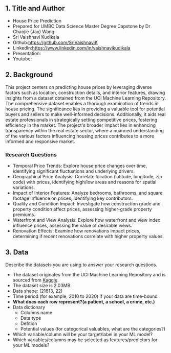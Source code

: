## 1. Title and Author

- House Price Prediction
- Prepared for UMBC Data Science Master Degree Capstone by Dr Chaojie (Jay) Wang
- Sri Vaishnavi Kudikala
- Github:https://github.com/SriVaishnaviK
- LinkedIn:https://www.linkedin.com/in/vaishnavikudikala
- Presentation:
- Youtube:
    
## 2. Background


This project centers on predicting house prices by leveraging diverse factors such as location, construction details, and interior features, drawing insights from a dataset obtained from the UCI Machine Learning Repository. The comprehensive dataset enables a thorough examination of trends in house pricing. The significance lies in providing a valuable tool for potential buyers and sellers to make well-informed decisions. Additionally, it aids real estate professionals in strategically setting competitive prices, fostering efficiency in the market. The project's broader impact lies in enhancing transparency within the real estate sector, where a nuanced understanding of the various factors influencing housing prices contributes to a more informed and responsive market.
### Research Questions
- Temporal Price Trends: Explore house price changes over time, identifying significant fluctuations and underlying drivers.
- Geographical Price Analysis: Correlate location (latitude, longitude, zip code) with prices, identifying high/low areas and reasons for spatial variations.
- Impact of Interior Features: Analyze bedrooms, bathrooms, and square footage influence on prices, identifying key contributors.
- Quality and Condition Impact: Investigate how construction grade and property condition affect prices, assessing higher-grade property premiums.
- Waterfront and View Analysis: Explore how waterfront and view index influence prices, assessing the value of desirable views.
- Renovation Effects: Examine how renovations impact prices, determining if recent renovations correlate with higher property values.

## 3. Data 

Describe the datasets you are using to answer your research questions.

- The dataset originates from the UCI Machine Learning Repository and is sourced from [Kaggle](https://www.kaggle.com/datasets/astronautelvis/kc-house-data/data).
- The dataset size is 2.03MB.
- Data shape: (21613, 22)
- Time period (for example, 2010 to 2020) if your data are time-bound
- **What does each row represent?(a patient, a school, a crime, etc.)**
- Data dictionary
  - Columns name
  - Data type
  - Defition
  - Potential values (for categorical valuables, what are the categories?)
- Which variable/column will be your target/label in your ML model?
- Which variables/columns may be selected as features/predictors for your ML models?
